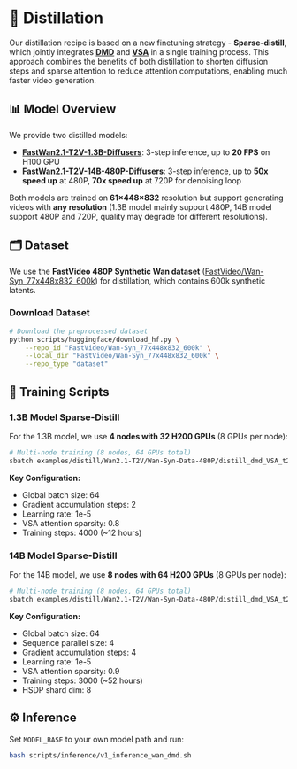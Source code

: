 # 🎯 Distillation

Our distillation recipe is based on a new finetuning strategy - **Sparse-distill**, which jointly integrates **[DMD](https://arxiv.org/abs/2405.14867)** and **[VSA](https://arxiv.org/abs/2505.13389)** in a single training process. This approach combines the benefits of both distillation to shorten diffusion steps and sparse attention to reduce attention computations, enabling much faster video generation.

## 📊 Model Overview

We provide two distilled models:

- **[FastWan2.1-T2V-1.3B-Diffusers](https://huggingface.co/FastVideo/FastWan2.1-T2V-1.3B-Diffusers)**: 3-step inference, up to **20 FPS** on H100 GPU
- **[FastWan2.1-T2V-14B-480P-Diffusers](https://huggingface.co/FastVideo/FastWan2.1-T2V-14B-480P-Diffusers)**: 3-step inference, up to **50x speed up** at 480P, **70x speed up** at 720P for denoising loop

Both models are trained on **61×448×832** resolution but support generating videos with **any resolution** (1.3B  model mainly support 480P, 14B model support 480P and 720P, quality may degrade for different resolutions).

## 🗂️ Dataset

We use the **FastVideo 480P Synthetic Wan dataset** ([FastVideo/Wan-Syn_77x448x832_600k](https://huggingface.co/datasets/FastVideo/Wan-Syn_77x448x832_600k)) for distillation, which contains 600k synthetic latents.

### Download Dataset

```bash
# Download the preprocessed dataset
python scripts/huggingface/download_hf.py \
    --repo_id "FastVideo/Wan-Syn_77x448x832_600k" \
    --local_dir "FastVideo/Wan-Syn_77x448x832_600k" \
    --repo_type "dataset"
```

## 🚀 Training Scripts

### 1.3B Model Sparse-Distill

For the 1.3B model, we use **4 nodes with 32 H200 GPUs** (8 GPUs per node):

```bash
# Multi-node training (8 nodes, 64 GPUs total)
sbatch examples/distill/Wan2.1-T2V/Wan-Syn-Data-480P/distill_dmd_VSA_t2v_1.3B.slurm
```

**Key Configuration:**
- Global batch size: 64
- Gradient accumulation steps: 2
- Learning rate: 1e-5
- VSA attention sparsity: 0.8
- Training steps: 4000 (~12 hours)

### 14B Model Sparse-Distill

For the 14B model, we use **8 nodes with 64 H200 GPUs** (8 GPUs per node):

```bash
# Multi-node training (8 nodes, 64 GPUs total)
sbatch examples/distill/Wan2.1-T2V/Wan-Syn-Data-480P/distill_dmd_VSA_t2v_14B.slurm
```

**Key Configuration:**
- Global batch size: 64
- Sequence parallel size: 4
- Gradient accumulation steps: 4
- Learning rate: 1e-5
- VSA attention sparsity: 0.9
- Training steps: 3000 (~52 hours)
- HSDP shard dim: 8

## ⚙️ Inference
Set `MODEL_BASE` to your own model path and run:

```bash
bash scripts/inference/v1_inference_wan_dmd.sh
```
